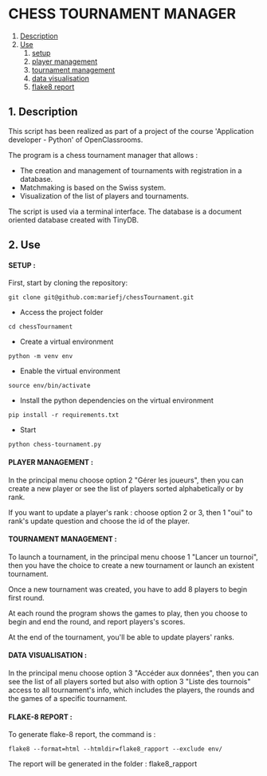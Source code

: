 # CHESS TOURNAMENT MANAGER #

1.  [Description](#description)
2.  [Use](#use)
    1.  [setup](#setup)
    2.  [player management](#player-management)
    3.  [tournament management](#tournament-management)
    4.  [data visualisation](#data-visualisation)
    5.  [flake8 report](#flake8)

## 1. Description <a name="description"></a> ##

This script has been realized as part of a project of the course
'Application developer - Python' of OpenClassrooms.


The program is a chess tournament manager that allows :
- The creation and management of tournaments with registration in a database.
- Matchmaking is based on the Swiss system.
- Visualization of the list of players and tournaments.

The script is used via a terminal interface. The database is a document oriented database created with TinyDB.

## 2. Use <a name="use"></a> ##

#### SETUP : <a name="setup"></a> ####

First, start by cloning the repository:

```
git clone git@github.com:mariefj/chessTournament.git
```

- Access the project folder
```
cd chessTournament
```

- Create a virtual environment
```
python -m venv env
```

- Enable the virtual environment
```
source env/bin/activate
```

- Install the python dependencies on the virtual environment
```
pip install -r requirements.txt
```

- Start
```
python chess-tournament.py
```

#### PLAYER MANAGEMENT : <a name="player-management"></a> ####

In the principal menu choose option 2 "Gérer les joueurs", 
then you can create a new player or see the list of players sorted alphabetically or by rank.

If you want to update a player's rank : choose option 2 or 3, then 1 "oui" to rank's update question 
and choose the id of the player.

#### TOURNAMENT MANAGEMENT : <a name="tournament-management"></a> ####

To launch a tournament, in the principal menu choose 1 "Lancer un tournoi", 
then you have the choice to create a new tournament or launch an existent tournament.

Once a new tournament was created, you have to add 8 players to begin first round.

At each round the program shows the games to play, then you choose to begin and end the round, 
and report players's scores.

At the end of the tournament, you'll be able to update players' ranks.

#### DATA VISUALISATION : <a name="data-visualisation"></a> ####

In the principal menu choose option 3 "Accéder aux données", 
then you can see the list of all players sorted but also with option 3 "Liste des tournois" 
access to all tournament's info, which includes the players, the rounds and the games of a specific tournament.

#### FLAKE-8 REPORT : <a name="flake8"></a> ####

To generate flake-8 report, the command is :

```
flake8 --format=html --htmldir=flake8_rapport --exclude env/
```

The report will be generated in the folder : flake8_rapport
